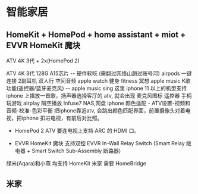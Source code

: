 # 智能家居

## HomeKit + HomePod + home assistant + miot + EVVR HomeKit 魔块
ATV 4K 3代 + 2x(HomePod 2)

ATV 4K 3代 128G A15芯片 -- 硬件软吃 (需翻过网络山趟过账号河)
airpods 一键连接 2副耳机 双人行 空间音频
apple watch 健身 fitness 冥想
apple music K歌功能(遥控器/蓝牙麦克风) -- apple music sing 这里 iphone 11 以上的机型支持
    iphone 上播放一首歌，扬声器选择客厅的 atv, 就会出现 麦克风图标
遥控器 手柄 玩游戏
airplay 隔空播放
Infuse7 NAS,网盘
iphone 颜色适配 - ATV设置-视频和音频-校准-色彩平衡
    把iphone靠近atv, 会跳出颜色匹配界面，前置摄像头对着电视，把iphone 扣进电视，有前后对比照。

- HomePod 2
    ATV 要连电视上支持 ARC 的 HDMI 口。

- EVVR HomeKit 魔块 支持双控
    EVVR In-Wall Relay Switch (Smart Relay 继电器 + Smart Switch Sub-Assembly 断路器)

绿米(Aqara)和小燕 均支持 HomeKit 
米家 需要 HomeBridge

## 米家
